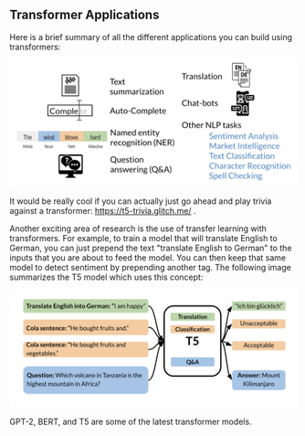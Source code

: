 ## Transformer Applications
Here is a brief summary of all the different applications you can build using transformers: 

<img src="https://github.com/vigneshv92/Natural-Language-Processing-Specialization/blob/master/Natural%20Language%20Processing%20with%20Attention%20Models/img/Transformer_Applications.png"/>

It would be really cool if you can actually just go ahead and play trivia against a transformer: https://t5-trivia.glitch.me/ .

Another exciting area of research is the use of transfer learning with transformers. For example, to train a model that will translate English to German, you can just prepend the text "translate English to German" to the inputs that you are about to feed the model. You can then keep that same model to detect sentiment by prepending another tag. The following image summarizes the T5 model which uses this concept:

<img src="/Natural%20Language%20Processing%20with%20Attention%20Models/img/Transformer_Applications_T5.png">

GPT-2, BERT, and T5 are some of the latest transformer models.

